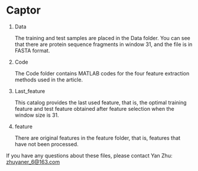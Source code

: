 # Captor

1. Data

   The training and test samples are placed in the Data folder. You can see that there are protein sequence fragments in window 31, and the file is in FASTA format.

2. Code

   The Code folder contains MATLAB codes for the four feature extraction methods used in the article.

3. Last_feature

   This catalog provides the last used feature, that is, the optimal training feature and test feature obtained after feature selection when the window size is 31.

4. feature

   There are original features in the feature folder, that is, features that have not been processed.


If you have any questions about these files, please contact Yan Zhu: zhuyaner_6@163.com

